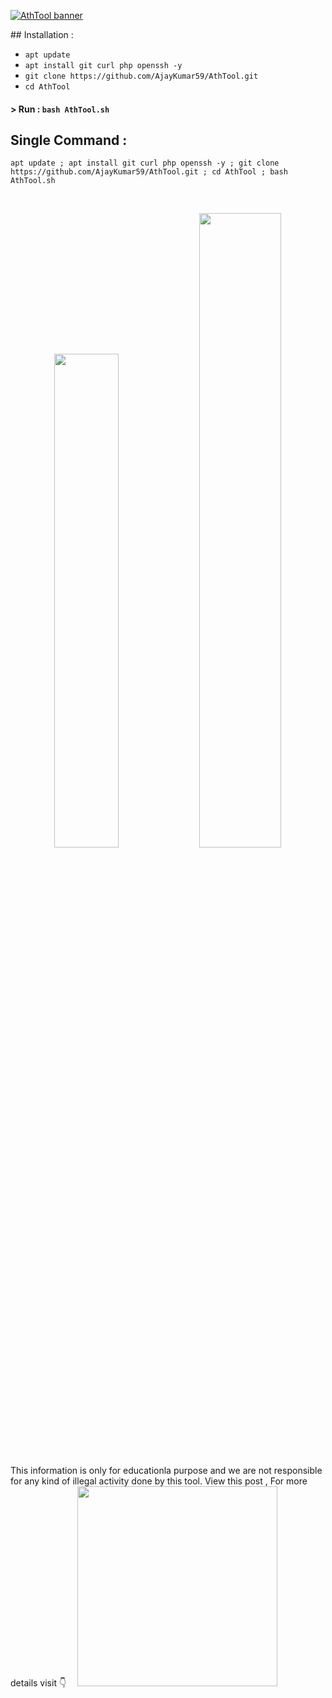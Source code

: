 <p align="left">
<a href="#"><img title="AthTool banner" src="https://1.bp.blogspot.com/-q_aTWpi8DLs/X288ych6P8I/AAAAAAAAAcA/L55Yz-btlA0roWkVSKHdZmNshesej941wCLcBGAsYHQ/s2340/PicsArt_09-26-06.35.39.jpg"></a>
</p>
## Installation :

* `apt update`
* `apt install git curl php openssh -y`
* `git clone https://github.com/AjayKumar59/AthTool.git`
* `cd AthTool`
#### > Run : `bash AthTool.sh`

## Single Command :
```
apt update ; apt install git curl php openssh -y ; git clone https://github.com/AjayKumar59/AthTool.git ; cd AthTool ; bash AthTool.sh
```
<br>
<p align="center">
<img width="45%" src="https://1.bp.blogspot.com/-QdGViqHaXwg/X29wW9J9q-I/AAAAAAAAAcM/BdeLS9otZJ01KXHxgU_aZC2U_tUaxmt1ACLcBGAsYHQ/s1080/IMG_20200926_221442.jpg_175958.jpg"/>
<img width="51%" src="https://1.bp.blogspot.com/-qk77gcGiXe4/X29wigzZ2KI/AAAAAAAAAcQ/2s_RBCxVXWcl4hqZEedb1fCEOeDhLXGGwCLcBGAsYHQ/s1229/IMG_20200926_221426.jpg"/>
<img width="60%" scr="https://1.bp.blogspot.com/-WHNE4mDtbq0/X281iN432KI/AAAAAAAAAbg/-PusA4UKpUYTrwIeidpJj-A-R1SQAvCEgCLcBGAsYHQ/s1706/IMG_20200926_175916.jpg "/>
</p>


This information is only for educationla purpose and we are not responsible for any kind of illegal activity done by this tool.
View this post , For more details visit 👇
<a href="https://www.atechnicalhacker.tk/2020/09/how-to-hack-facebookinstagram-gmail.html" style="margin-left: 1em; margin-right: 1em;"><img border="0" data-original-height="273" data-original-width="425" src="https://1.bp.blogspot.com/-Szfu6FqEP90/X2mIb5WqUjI/AAAAAAAAAaw/SW5nq1ATPW8k2gvcXfWVI6pWHlDBOC4kwCLcBGAsYHQ/s320/click-to-visit1.gif" width="320" /></a>
                                            
